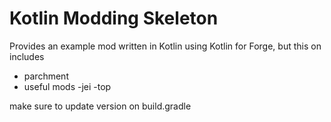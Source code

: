 # Kotlin Modding Skeleton
Provides an example mod written in Kotlin using Kotlin for Forge, but this on includes 
- parchment
- useful mods
 -jei
 -top
 
make sure to update version on build.gradle